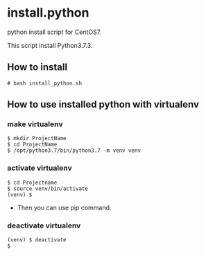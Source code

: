 install.python
==============

python install script for CentOS7.

This script install Python3.7.3.


How to install
--------------

	# bash install_python.sh


How to use installed python with virtualenv
-------------------------------------------

### make virtualenv

	$ mkdir ProjectName
	$ cd ProjectName
	$ /opt/python3.7/bin/python3.7 -m venv venv

### activate virtualenv

	$ cd Projectname
	$ source venv/bin/activate
	(venv) $

- Then you can use pip command.

### deactivate virtualenv

	(venv) $ deactivate
	$
